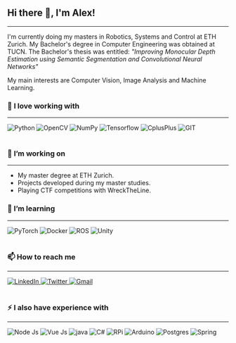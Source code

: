 ## **Hi there 👋, I'm Alex!**
___

I'm currently doing my masters in Robotics, Systems and Control at ETH Zurich. My Bachelor's degree in Computer Engineering was obtained at TUCN. The Bachelor's thesis was entitled: _"Improving Monocular Depth Estimation using Semantic Segmentation and Convolutional Neural Networks"_

My main interests are Computer Vision, Image Analysis and Machine Learning.

### 🔧 **I love working with**
___

<div display="flex">
  <img src="https://img.shields.io/badge/python-3670A0?style=for-the-badge&logo=python&logoColor=ffdd54" alt="Python"/>
  <img src="https://img.shields.io/badge/opencv-%23white.svg?style=for-the-badge&logo=opencv&logoColor=white" alt="OpenCV"/>
  <img src="https://img.shields.io/badge/numpy-%23013243.svg?style=for-the-badge&logo=numpy&logoColor=white" alt="NumPy"/>
  <img src="https://img.shields.io/badge/TensorFlow-%23FF6F00.svg?style=for-the-badge&logo=TensorFlow&logoColor=white" alt="Tensorflow"/>
  <img src="https://img.shields.io/badge/c++-%2300599C.svg?style=for-the-badge&logo=c%2B%2B&logoColor=white" alt="CplusPlus"/>
  <img src="https://img.shields.io/badge/git-%23F05033.svg?style=for-the-badge&logo=git&logoColor=white" alt="GIT">
</div>

<br/>

### 🔭 **I’m working on**
___

- My master degree at ETH Zurich.
- Projects developed during my master studies.
- Playing CTF competitions with WreckTheLine.

### 🌱 I’m learning
___

<div display="flex">
  <img src="https://img.shields.io/badge/PyTorch-%23EE4C2C.svg?style=for-the-badge&logo=PyTorch&logoColor=white" alt ="PyTorch"/>
  <img src="https://img.shields.io/badge/docker-%230db7ed.svg?style=for-the-badge&logo=docker&logoColor=white" alt="Docker"/>
  <img src="https://img.shields.io/badge/ros-%230A0FF9.svg?style=for-the-badge&logo=ros&logoColor=white" alt="ROS"/>
  <img src="https://img.shields.io/badge/unity-%23000000.svg?style=for-the-badge&logo=unity&logoColor=white" alt="Unity"/>
</div>

<br/>

### 📫 How to reach me
___

<div display="flex">
  <a href="https://www.linkedin.com/in/alexandrutop/">
    <img src="https://img.shields.io/badge/linkedin-%230077B5.svg?style=for-the-badge&logo=linkedin&logoColor=white" alt="LinkedIn"/>
  </a>
  <a href="https://twitter.com/alex_top99">
    <img src="https://img.shields.io/badge/twitter-%231DA1F2.svg?style=for-the-badge&logo=Twitter&logoColor=white" alt="Twitter"/>
  </a>
  <a href="mailto:alexandru.tp@gmail.com">
    <img src="https://img.shields.io/badge/Gmail-D14836?style=for-the-badge&logo=gmail&logoColor=white" alt="Gmail"/>
  </a>
</div>

<br/>

### ⚡ **I also have experience with**
___

<div display="flex">
  <img src="https://img.shields.io/badge/node.js-6DA55F?style=for-the-badge&logo=node.js&logoColor=white" alt="Node Js"/>
  <img src="https://img.shields.io/badge/vuejs-%2335495e.svg?style=for-the-badge&logo=vuedotjs&logoColor=%234FC08D" alt="Vue Js"/>
  <img src="https://img.shields.io/badge/java-%23ED8B00.svg?style=for-the-badge&logo=java&logoColor=white" alt="java"/>
  <img src="https://img.shields.io/badge/c%23-%23239120.svg?style=for-the-badge&logo=c-sharp&logoColor=white" alt="C#"/>
  <img src="https://img.shields.io/badge/-RaspberryPi-C51A4A?style=for-the-badge&logo=Raspberry-Pi" alt="RPi"/>
  <img src="https://img.shields.io/badge/-Arduino-00979D?style=for-the-badge&logo=Arduino&logoColor=white" alt="Arduino"/>
  <img src="https://img.shields.io/badge/postgres-%23316192.svg?style=for-the-badge&logo=postgresql&logoColor=white" alt="Postgres">
  <img src="https://img.shields.io/badge/spring-%236DB33F.svg?style=for-the-badge&logo=spring&logoColor=white" alt="Spring"/>
</div>